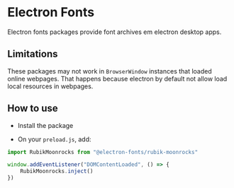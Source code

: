 # Electron Fonts

Electron fonts packages provide font archives em electron desktop apps.

## Limitations

These packages may not work in `BrowserWindow` instances that loaded online webpages. That happens because electron by default not allow load local resources in webpages.

## How to use

* Install the package

* On your `preload.js`, add:

```ts
import RubikMoonrocks from "@electron-fonts/rubik-moonrocks"

window.addEventListener("DOMContentLoaded", () => {
    RubikMoonrocks.inject()
})
```